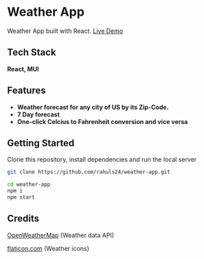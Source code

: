 # Weather App

Weather App built with React.
[Live Demo](https://)

## Tech Stack

**React, MUI**

## Features

- **Weather forecast for any city of US by its Zip-Code.**
- **7 Day forecast**
- **One-click Celcius to Fahrenheit conversion and vice versa**


## Getting Started

Clone this repository, install dependencies and run the local server

```bash
git clone https://github.com/rahuls24/weather-app.git
```

```bash
cd weather-app
npm i
npm start
```

## Credits

[OpenWeatherMap](https://openweathermap.org/ 'OpenWeatherMap') (Weather data API)

[flaticon.com](https://www.flaticon.com/ 'flaticon.com') (Weather icons)
